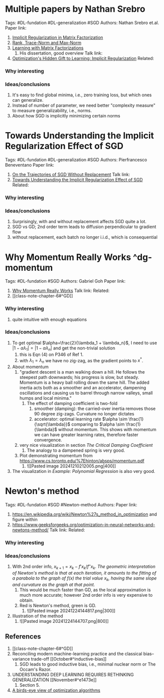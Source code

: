 # Multiple papers by Nathan Srebro
Tags: #DL-fundation  #DL-generalization #SGD 
Authors: Nathan Srebro et.al.
Paper link: 
1. [Implicit Regularization in Matrix Factorization](https://dl.acm.org/doi/pdf/10.5555/3295222.3295363)
2. [Rank, Trace-Norm and Max-Norm](https://home.ttic.edu/~nati/Publications/SrebroShraibmanCOLT05.pdf)
3. [Learning with Matrix Factorizations](https://home.ttic.edu/~nati/Publications/thesis.pdf)
	1. His dissertation, good overview
Talk link: 
1. [Optimization's Hidden Gift to Learning: Implicit Regularization](https://youtu.be/gh9vrvLx7Mo)
Related: 
### Why interesting
### Ideas/conclusions
1. It's easy to find global minima, i.e., zero training loss, but which ones can generalize.
2. Instead of number of parameter, we need better "complexity measure" to measure generalizability, i.e., norms.
3. About how SGD is implicitly minimizing certain norms

# Towards Understanding the Implicit Regularization Effect of SGD
Tags: #DL-fundation  #DL-generalization #SGD 
Authors: Pierfrancesco Beneventano
Paper link: 
1.  [On the Trajectories of SGD Without Replacement](https://arxiv.org/pdf/2312.16143)
Talk link: 
1. [Towards Understanding the Implicit Regularization Effect of SGD](https://www.youtube.com/watch?v=G70dA2tmbu0)
Related: 
### Why interesting
### Ideas/conclusions
1. Surprisingly, with and without replacement affects SGD quite a lot.
2. SGD vs GD; 2nd order term leads to diffusion perpendicular to gradient flow
3. without replacement, each batch no longer i.i.d., which is consequential


# Why Momentum Really Works ^dg-momentum
Tags: #DL-fundation #SGD 
Authors: Gabriel Goh
Paper link: 
1.  [Why Momentum Really Works](https://distill.pub/2017/momentum/)
Talk link: 
Related: 
1. [[class-note-chapter-6#^GD]]
### Why interesting
1. quite intuitive with enough equations
### Ideas/conclusions
1. To get optimal $\alpha=\frac{2}{\lambda_1 + \lambda_n}$, I need to use $|1-\alpha \lambda_1|=|1-\alpha \lambda_n|$ and get the non-trivial solution
	1. this is Eqn (4) on P346 of Ref 1.
	2. with $\lambda_1 = \lambda_n$ we have no zig-zag, as the gradient points to $x^*$.
2. About momentum
	1. "gradient descent is a man walking down a hill. He follows the steepest path downwards; his progress is slow, but steady. Momentum is a heavy ball rolling down the same hill. The added inertia acts both as a smoother and an accelerator, dampening oscillations and causing us to barrel through narrow valleys, small humps and local minima."
		1. The effect of damping coefficient is two-fold
			1. smoother (damping): the carried-over inertia removes those 90 degree zig-zags. Curvature no longer dictates 
			2. accelerator: optimal learning rate $\alpha \sim \frac{1}{\sqrt{\lambda}}$ comparing to $\alpha \sim \frac{1}{\lambda}$ without momentum. This shows with momentum we can have greater learning rates, therefore faster convergence.
	2. very nice visualization in section *The Critical Damping Coefficient*
		1. The analogy to a dampened spring is very good.
	3. Plot demonstrating momentum from https://www.cs.toronto.edu/%7Ehinton/absps/momentum.pdf
		1. ![[Pasted image 20241210212005.png|400]]
3. The visualization in *Example: Polynomial Regression* is also very good.


# Newton's method
Tags: #DL-fundation  #SGD #Newton-method
Authors: 
Paper link: 
1. https://en.wikipedia.org/wiki/Newton%27s_method_in_optimization and figure within
2. https://www.geeksforgeeks.org/optimization-in-neural-networks-and-newtons-method/
Talk link: 
Related: 
### Why interesting
### Ideas/conclusions
1. With 2nd order info, $x_{k+1} = x_k - f'{x_k}/f''{x_k}$. *The geometric interpretation of Newton's method is that at each iteration, it amounts to the fitting of a parabola to the graph of $f(x)$ the trial value $x_k$, having the same slope and curvature as the graph at that point.*
	1. This would be much faster than GD, as the local approximation is much more accurate; however 2nd order info is very expensive to obtain.
	2. Red is Newton's method, green is GD.
		1. ![[Pasted image 20241224144817.png|300]]
2. Illustration of the method
	1. ![[Pasted image 20241224144707.png|800]]

## References
1. [[class-note-chapter-6#^GD]]
2. Reconciling modern machine-learning practice and the classical bias–variance trade-off [[October#^inductive-bias]]
	1. SGD leads to good inductive bias, i.e., minimal nuclear norm or The Occam's Razor.
3. UNDERSTANDING DEEP LEARNING REQUIRES RETHINKING GENERALIZATION [[November#^e1473e]]
	1. Section 5.
4. [A birds-eye view of optimization algorithms](https://fa.bianp.net/teaching/2018/eecs227at/)
